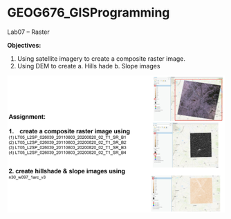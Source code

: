 # GEOG676_GISProgramming

Lab07 – Raster

**Objectives:** 
1. Using satellite imagery to create a composite raster image.
2. Using DEM to create
      a. Hills hade
      b. Slope images

![jpg](image.jpg) 


